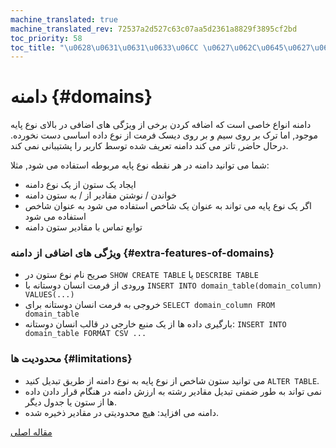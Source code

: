 ```yaml
---
machine_translated: true
machine_translated_rev: 72537a2d527c63c07aa5d2361a8829f3895cf2bd
toc_priority: 58
toc_title: "\u0628\u0631\u0631\u0633\u06CC \u0627\u062C\u0645\u0627\u0644\u06CC"
---
```


# دامنه {#domains}

دامنه انواع خاصی است که اضافه کردن برخی از ویژگی های اضافی در بالای نوع پایه موجود, اما ترک بر روی سیم و بر روی دیسک فرمت از نوع داده اساسی دست نخورده. درحال حاضر, تاتر می کند دامنه تعریف شده توسط کاربر را پشتیبانی نمی کند.

شما می توانید دامنه در هر نقطه نوع پایه مربوطه استفاده می شود, مثلا:

-   ایجاد یک ستون از یک نوع دامنه
-   خواندن / نوشتن مقادیر از / به ستون دامنه
-   اگر یک نوع پایه می تواند به عنوان یک شاخص استفاده می شود به عنوان شاخص استفاده می شود
-   توابع تماس با مقادیر ستون دامنه

### ویژگی های اضافی از دامنه {#extra-features-of-domains}

-   صریح نام نوع ستون در `SHOW CREATE TABLE` یا `DESCRIBE TABLE`
-   ورودی از فرمت انسان دوستانه با `INSERT INTO domain_table(domain_column) VALUES(...)`
-   خروجی به فرمت انسان دوستانه برای `SELECT domain_column FROM domain_table`
-   بارگیری داده ها از یک منبع خارجی در قالب انسان دوستانه: `INSERT INTO domain_table FORMAT CSV ...`

### محدودیت ها {#limitations}

-   می توانید ستون شاخص از نوع پایه به نوع دامنه از طریق تبدیل کنید `ALTER TABLE`.
-   نمی تواند به طور ضمنی تبدیل مقادیر رشته به ارزش دامنه در هنگام قرار دادن داده ها از ستون یا جدول دیگر.
-   دامنه می افزاید: هیچ محدودیتی در مقادیر ذخیره شده.

[مقاله اصلی](https://clickhouse.tech/docs/en/data_types/domains/overview) <!--hide-->
